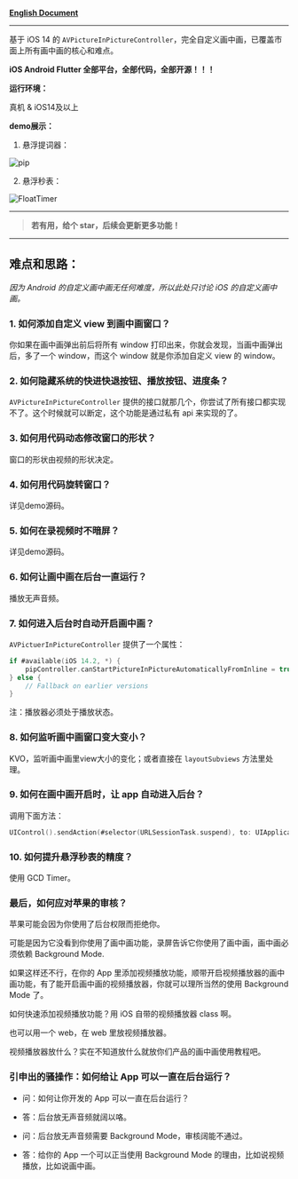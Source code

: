 **[English Document](README_en.md)**

---

基于 iOS 14 的 `AVPictureInPictureController`，完全自定义画中画，已覆盖市面上所有画中画的核心和难点。

**iOS Android Flutter 全部平台，全部代码，全部开源！！！**


**运行环境：**

真机 & iOS14及以上

**demo展示：**


1. 悬浮提词器：

![pip](pip.gif)


2. 悬浮秒表：

![FloatTimer](悬浮秒表.PNG)

---


> **若有用，给个 star，后续会更新更多功能！**


---


## 难点和思路：

*因为 Android 的自定义画中画无任何难度，所以此处只讨论 iOS 的自定义画中画。*

### 1. 如何添加自定义 view 到画中画窗口？

你如果在画中画弹出前后将所有 window 打印出来，你就会发现，当画中画弹出后，多了一个 window，而这个 window 就是你添加自定义 view 的 window。

### 2. 如何隐藏系统的快进快退按钮、播放按钮、进度条？

`AVPictureInPictureController` 提供的接口就那几个，你尝试了所有接口都实现不了。这个时候就可以断定，这个功能是通过私有 api 来实现的了。

### 3. 如何用代码动态修改窗口的形状？

窗口的形状由视频的形状决定。

### 4. 如何用代码旋转窗口？

详见demo源码。


### 5. 如何在录视频时不暗屏？

详见demo源码。


### 6. 如何让画中画在后台一直运行？

播放无声音频。


### 7. 如何进入后台时自动开启画中画？

`AVPictuerInPictureController` 提供了一个属性：


```swift
if #available(iOS 14.2, *) {
    pipController.canStartPictureInPictureAutomaticallyFromInline = true
} else {
    // Fallback on earlier versions
}
```

注：播放器必须处于播放状态。


### 8. 如何监听画中画窗口变大变小？

KVO，监听画中画里view大小的变化；或者直接在 `layoutSubviews` 方法里处理。


### 9. 如何在画中画开启时，让 app 自动进入后台？

调用下面方法：

```swift
UIControl().sendAction(#selector(URLSessionTask.suspend), to: UIApplication.shared, for: nil)
```

### 10. 如何提升悬浮秒表的精度？

使用 GCD Timer。


### 最后，如何应对苹果的审核？

苹果可能会因为你使用了后台权限而拒绝你。

可能是因为它没看到你使用了画中画功能，录屏告诉它你使用了画中画，画中画必须依赖 Background Mode.

如果这样还不行，在你的 App 里添加视频播放功能，顺带开启视频播放器的画中画功能，有了能开启画中画的视频播放器，你就可以理所当然的使用 Background Mode 了。

如何快速添加视频播放功能？用 iOS 自带的视频播放器 class 啊。

也可以用一个 web，在 web 里放视频播放器。

视频播放器放什么？实在不知道放什么就放你们产品的画中画使用教程吧。


### 引申出的骚操作：如何给让 App 可以一直在后台运行？

- 问：如何让你开发的 App 可以一直在后台运行？
- 答：后台放无声音频就阔以咯。


- 问：后台放无声音频需要 Background Mode，审核阔能不通过。
- 答：给你的 App 一个可以正当使用 Background Mode 的理由，比如说视频播放，比如说画中画。


